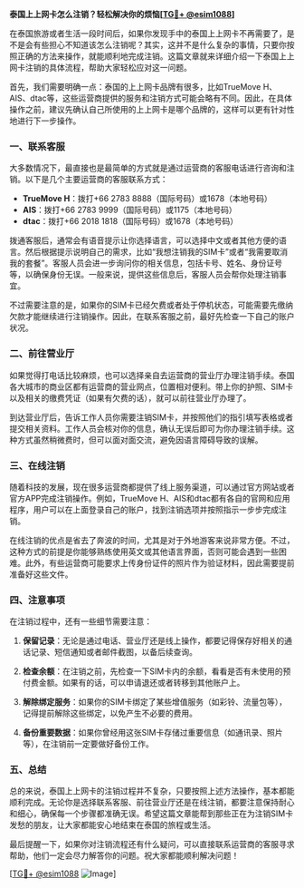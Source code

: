 **泰国上上网卡怎么注销？轻松解决你的烦恼[[TG💪+ @esim1088](https://t.me/s/esim1088)]**

在泰国旅游或者生活一段时间后，如果你发现手中的泰国上上网卡不再需要了，是不是会有些担心不知道该怎么注销呢？其实，这并不是什么复杂的事情，只要你按照正确的方法来操作，就能顺利地完成注销。这篇文章就来详细介绍一下泰国上上网卡注销的具体流程，帮助大家轻松应对这一问题。

首先，我们需要明确一点：泰国的上上网卡品牌有很多，比如TrueMove H、AIS、dtac等，这些运营商提供的服务和注销方式可能会略有不同。因此，在具体操作之前，建议先确认自己所使用的上上网卡是哪个品牌的，这样可以更有针对性地进行下一步操作。

### **一、联系客服**

大多数情况下，最直接也是最简单的方式就是通过运营商的客服电话进行咨询和注销。以下是几个主要运营商的客服联系方式：

- **TrueMove H**：拨打+66 2783 8888（国际号码）或1678（本地号码）
- **AIS**：拨打+66 2783 9999（国际号码）或1175（本地号码）
- **dtac**：拨打+66 2018 1818（国际号码）或1678（本地号码）

拨通客服后，通常会有语音提示让你选择语言，可以选择中文或者其他方便的语言。然后根据提示说明自己的需求，比如“我想注销我的SIM卡”或者“我需要取消我的套餐”。客服人员会进一步询问你的相关信息，包括卡号、姓名、身份证号等，以确保身份无误。一般来说，提供这些信息后，客服人员会帮你处理注销事宜。

不过需要注意的是，如果你的SIM卡已经欠费或者处于停机状态，可能需要先缴纳欠款才能继续进行注销操作。因此，在联系客服之前，最好先检查一下自己的账户状况。

### **二、前往营业厅**

如果觉得打电话比较麻烦，也可以选择亲自去运营商的营业厅办理注销手续。泰国各大城市的商业区都有运营商的营业网点，位置相对便利。带上你的护照、SIM卡以及相关的缴费凭证（如果有欠费的话），就可以前往营业厅办理了。

到达营业厅后，告诉工作人员你需要注销SIM卡，并按照他们的指引填写表格或者提交相关资料。工作人员会核对你的信息，确认无误后即可为你办理注销手续。这种方式虽然稍微费时，但可以面对面交流，避免因语言障碍导致的误解。

### **三、在线注销**

随着科技的发展，现在很多运营商都提供了线上服务渠道，可以通过官方网站或者官方APP完成注销操作。例如，TrueMove H、AIS和dtac都有各自的官网和应用程序，用户可以在上面登录自己的账户，找到注销选项并按照指示一步步完成注销。

在线注销的优点是省去了奔波的时间，尤其是对于外地游客来说非常方便。不过，这种方式的前提是你能够熟练使用英文或其他语言界面，否则可能会遇到一些困难。此外，有些运营商可能要求上传身份证件的照片作为验证材料，因此需要提前准备好这些文件。

### **四、注意事项**

在注销过程中，还有一些细节需要注意：

1. **保留记录**：无论是通过电话、营业厅还是线上操作，都要记得保存好相关的通话记录、短信通知或者邮件截图，以备后续查询。
   
2. **检查余额**：在注销之前，先检查一下SIM卡内的余额，看看是否有未使用的预付费金额。如果有的话，可以申请退还或者转移到其他账户上。

3. **解除绑定服务**：如果你的SIM卡绑定了某些增值服务（如彩铃、流量包等），记得提前解除这些绑定，以免产生不必要的费用。

4. **备份重要数据**：如果你曾经用这张SIM卡存储过重要信息（如通讯录、照片等），在注销前一定要做好备份工作。

### **五、总结**

总的来说，泰国上上网卡的注销过程并不复杂，只要按照上述方法操作，基本都能顺利完成。无论你是选择联系客服、前往营业厅还是在线注销，都要注意保持耐心和细心，确保每一个步骤都准确无误。希望这篇文章能帮到那些正在为注销SIM卡发愁的朋友，让大家都能安心地结束在泰国的旅程或生活。

最后提醒一下，如果你对注销流程还有什么疑问，可以直接联系运营商的客服寻求帮助，他们一定会尽力解答你的问题。祝大家都能顺利解决问题！

[[TG💪+ @esim1088](https://t.me/s/esim1088) ![Image](https://i.postimg.cc/4NQfJmqS/Snipaste-2025-05-13-00-14-12.png)]
